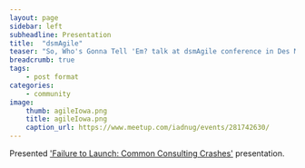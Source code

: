 ```yaml
---
layout: page
sidebar: left
subheadline: Presentation
title:  "dsmAgile"
teaser: "So, Who's Gonna Tell 'Em? talk at dsmAgile conference in Des Moines, IA"
breadcrumb: true
tags:
    - post format
categories:
    - community
image:
    thumb: agileIowa.png
    title: agileIowa.png
    caption_url: https://www.meetup.com/iadnug/events/281742630/
---
```

Presented <a href='https://www.youtube.com/watch?v=Ip6ArDkUm4U&list=PLu5A5CyoWE0aYG6Fosb113fD_VQv3-VRn&index=4' target='new'>'Failure to Launch: Common Consulting Crashes'</a> presentation.

